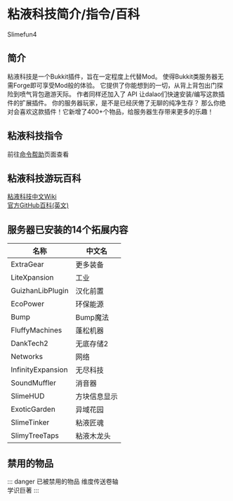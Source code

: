 # 粘液科技简介/指令/百科
Slimefun4

## 简介
粘液科技是一个Bukkit插件，旨在一定程度上代替Mod。 使得Bukkit类服务器无需Forge即可享受Mod般的体验。 它提供了你能想到的一切，从背上背包出门探险到喷气背包遨游天际。 作者同样还加入了 API 让dalao们快速安装/编写这款插件的扩展插件。 你的服务器玩家，是不是已经厌倦了无聊的纯净生存？ 那么你绝对会喜欢这款插件！它新增了400+个物品，给服务器生存带来更多的乐趣！ 

## 粘液科技指令

前往[命令帮助](/commandhelp/#粘液科技)页面查看

## 粘液科技游玩百科
[粘液科技中文Wiki](https://slimefun-wiki.guizhanss.cn/)  
[官方GitHub百科(英文)](https://github.com/Slimefun/Slimefun4/wiki)

## 服务器已安装的14个拓展内容
  | 名称 | 中文名 |
  | --- | --- |
  | ExtraGear | 更多装备 |
  | LiteXpansion | 工业 |
  | GuizhanLibPlugin | 汉化前置 |
  | EcoPower | 环保能源 |
  | Bump | Bump魔法 |
  | FluffyMachines | 蓬松机器 |
  | DankTech2 | 无底存储2 |
  | Networks | 网络 |
  | InfinityExpansion | 无尽科技 |
  | SoundMuffler | 消音器 |
  | SlimeHUD | 方块信息显示 |
  | ExoticGarden | 异域花园 |
  | SlimeTinker | 粘液匠魂 |
  | SlimyTreeTaps | 粘液木龙头 |

## 禁用的物品
::: danger 已被禁用的物品
维度传送卷轴  
学识巨著
:::